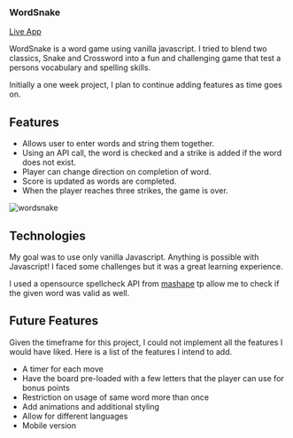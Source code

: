 
### WordSnake

[Live App](https://cmcd146.github.io/dist/index)

WordSnake is a word game using vanilla javascript.  I tried to blend two classics, Snake and Crossword into a fun and challenging game that test a persons vocabulary and spelling skills.  

Initially a one week project, I plan to continue adding features as time goes on.

## Features

* Allows user to enter words and string them together.
* Using an API call, the word is checked and a strike is added if the word does not exist.
* Player can change direction on completion of word.
* Score is updated as words are completed.
* When the player reaches three strikes, the game is over.

![wordsnake](https://user-images.githubusercontent.com/41452916/47969747-26933100-e031-11e8-9bf4-aee267867ef7.gif)

## Technologies

My goal was to use only vanilla Javascript.  Anything is possible with Javascript!  I faced some challenges but it was a great learning experience.

I used a opensource spellcheck API from [mashape](https://market.mashape.com/montanaflynn/spellcheck) tp allow me to check if the given word was valid as well.

## Future Features

Given the timeframe for this project, I could not implement all the features I would have liked.  Here is a list of the features I intend to add.

* A timer for each move
* Have the board pre-loaded with a few letters that the player can use for bonus points
* Restriction on usage of same word more than once
* Add animations and additional styling
* Allow for different languages
* Mobile version
